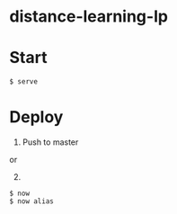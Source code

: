 # distance-learning-lp

# Start

```
$ serve
```

# Deploy

1. Push to master

or

2.
```
$ now
$ now alias
```

